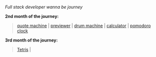 *Full stack developer wanna be journey*

**2nd month of the journey:**
>[quote machine](https://a331998513.github.io/practice/quote_machine/)  |
>[previewer](https://a331998513.github.io/practice/previewer/)  |
>[drum machine](https://a331998513.github.io/practice/drum_machine/)  |
>[calculator](https://a331998513.github.io/practice/calculator/)  |
>[pomodoro clock](https://a331998513.github.io/practice/clock/) 


**3rd month of the journey:**
>[Tetris](https://a331998513.github.io/practice/Tetris/)  |
